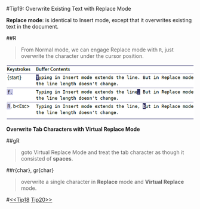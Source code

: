#Tip19: Overwrite Existing Text with Replace Mode  
  
**Replace mode**: is identical to Insert mode, except that it overwrites existing text in the document.  
  
##R  
>From Normal mode, we can engage Replace mode with `R`, just overwrite the character under the cursor position.  
  
![tip19](images/tip19.png)  
  
**Overwrite Tab Characters with Virtual Replace Mode**  
  
##gR  
>goto Virtual Replace Mode and treat the tab character as though it consisted of **spaces**.  
  
##r{char}, gr{char}  
>overwrite a single character in **Replace** mode and **Virtual Replace** mode.  
  
#[<<Tip18](tip18.md) [Tip20>>](tip20.md)
